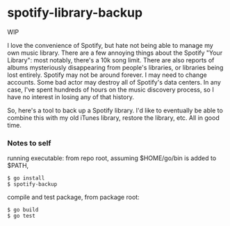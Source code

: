 # spotify-library-backup

WIP

I love the convenience of Spotify, but hate not being able to manage my own music library. There are a few annoying things about the Spotify "Your Library": most notably, there's a 10k song limit. There are also reports of albums mysteriously disappearing from people's libraries, or libraries being lost entirely. Spotify may not be around forever. I may need to change accounts. Some bad actor may destroy all of Spotify's data centers. In any case, I've spent hundreds of hours on the music discovery process, so I have no interest in losing any of that history.

So, here's a tool to back up a Spotify library. I'd like to eventually be able to combine this with my old iTunes library, restore the library, etc. All in good time.

### Notes to self

running executable: from repo root, assuming $HOME/go/bin is added to $PATH,
```
$ go install
$ spotify-backup
```

compile and test package, from package root:
```
$ go build
$ go test
```

